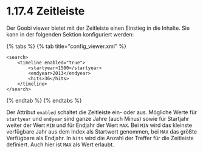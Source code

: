 # 1.17.4 Zeitleiste

Der Goobi viewer bietet mit der Zeitleiste einen Einstieg in die Inhalte. Sie kann in der folgenden Sektion konfiguriert werden:

{% tabs %}
{% tab title="config\_viewer.xml" %}
```markup
<search>
    <timeline enabled="true">
        <startyear>1500</startyear>
        <endyear>2013</endyear>
        <hits>36</hits>
    </timeline>
</search>
```
{% endtab %}
{% endtabs %}

Der Attribut `enabled` schaltet die Zeitleiste ein- oder aus. Mögliche Werte für `startyear` und `endyear` sind ganze Jahre \(auch Minus\) sowie für Startjahr weiter der Wert `MIN` und für Endjahr der Wert `MAX`. Bei `MIN` wird das kleinste verfügbare Jahr aus dem Index als Startwert genommen, bei `MAX` das größte Verfügbare als Endjahr. In `hits` wird die Anzahl der Treffer für die Zeitleiste definiert. Auch hier ist `MAX` als Wert erlaubt.

